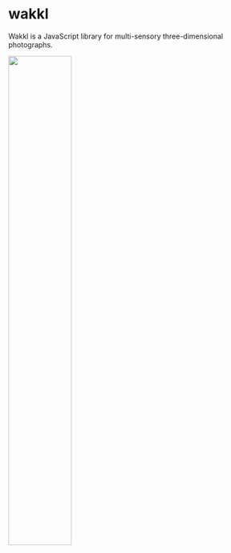 # wakkl
Wakkl is a JavaScript library for multi-sensory three-dimensional photographs.

<img src="https://user-images.githubusercontent.com/9745432/34002569-33da31a8-e0f3-11e7-8b3c-ea949a9abadb.jpg" width="50%"> 
